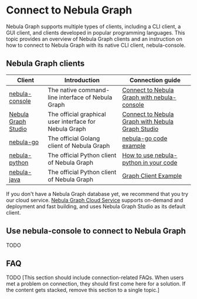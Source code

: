 # Connect to Nebula Graph

Nebula Graph supports multiple types of clients, including a CLI client, a GUI client, and clients developed in popular programming languages. This topic provides an overview of Nebula Graph clients and an instruction on how to connect to Nebula Graph with its native CLI client, nebula-console.

## Nebula Graph clients

| Client                                                                 | Introduction                                           | Connection guide                                                                                                                                          |
| ---------------------------------------------------------------------- | ------------------------------------------------------ | --------------------------------------------------------------------------------------------------------------------------------------------------------- |
| [nebula-console](https://github.com/vesoft-inc/nebula-console)         | The native command-line interface of Nebula Graph      | [Connect to Nebula Graph with nebula-console](#use-nebula-console-to-connect-to-nebula-graph)                                                             |
| [Nebula Graph Studio](https://github.com/vesoft-inc/nebula-web-docker) | The official graphical user interface for Nebula Graph | [Connect to Nebula Graph with Nebula Graph Studio](https://github.com/vesoft-inc/nebula-web-docker/blob/master/docs/nebula-graph-studio-user-guide-en.md) |
| [nebula-go](https://github.com/vesoft-inc/nebula-go)                   | The official Golang client of Nebula Graph             | [nebula-go code example](https://github.com/vesoft-inc/nebula-go#usage-example)                                                                           |
| [nebula-python](https://github.com/vesoft-inc/nebula-python)           | The official Python client of Nebula Graph             | [How to use nebula-python in your code](https://github.com/vesoft-inc/nebula-python#how-to-use-nebula-python-in-your-code)                                |
| [nebula-java](https://github.com/vesoft-inc/nebula-java)               | The official Python client of Nebula Graph             | [Graph Client Example](https://github.com/vesoft-inc/nebula-java#graph-client-example)                                                                    |

If you don't have a Nebula Graph database yet, we recommend that you try our cloud service. [Nebula Graph Cloud Service](https://www.nebula-cloud.io/) supports on-demand and deployment and fast building, and uses Nebula Graph Studio as its default client.

## Use nebula-console to connect to Nebula Graph
TODO

## FAQ
TODO [This section should include connection-related FAQs. When users met a problem on connection, they should first come here for a solution. If the content gets stacked, remove this section to a single topic.]